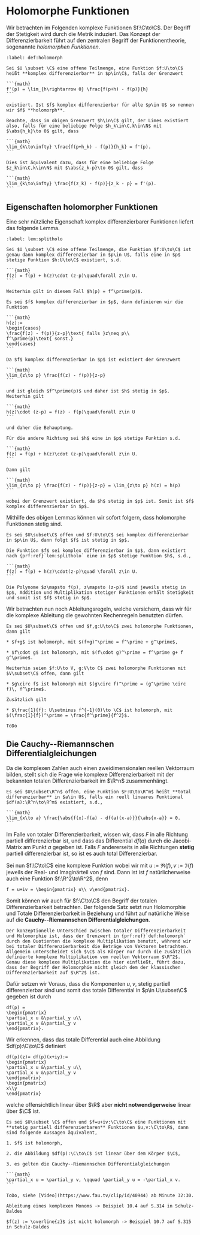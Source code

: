 # Holomorphe Funktionen

Wir betrachten im Folgenden komplexe Funktionen $f:\C\to\C$. Der Begriff der Stetigkeit wird durch die Metrik induziert. Das Konzept der Differenzierbarkeit führt auf den zentralen Begriff der Funktionentheorie, sogenannte *holomorphen Funktionen*.

````{prf:definition} Holomorphe Funktion
:label: def:holomorph

Sei $U \subset \C$ eine offene Teilmenge, eine Funktion $f:U\to\C$ heißt **komplex differenzierbar** in $p\in\C$, falls der Grenzwert

```{math}
f'(p) = \lim_{h\rightarrow 0} \frac{f(p+h) - f(p)}{h}
```

existiert. Ist $f$ komplex differenzierbar für alle $p\in U$ so nennen wir $f$ **holomorph**.

````

````{prf:remark}
Beachte, dass im obigen Grenzwert $h\in\C$ gilt, der Limes existiert also, falls für eine beliebige Folge $h_k\in\C,k\in\N$ mit $\abs{h_k}\to 0$ gilt, dass

```{math}
\lim_{k\to\infty} \frac{f(p+h_k) - f(p)}{h_k} = f'(p).
```

Dies ist äquivalent dazu, dass für eine beliebige Folge $z_k\in\C,k\in\N$ mit $\abs{z_k-p}\to 0$ gilt, dass

```{math}
\lim_{k\to\infty} \frac{f(z_k) - f(p)}{z_k - p} = f'(p).
```
````

## Eigenschaften holomorpher Funktionen

Eine sehr nützliche Eigenschaft komplex differenzierbarer Funktionen liefert das folgende Lemma.

````{prf:lemma}
:label: lem:splitholo

Sei $U \subset \C$ eine offene Teilmenge, die Funktion $f:U\to\C$ ist genau dann komplex differenzierbar in $p\in U$, falls eine in $p$ stetige Funktion $h:U\to\C$ existiert, s.d.

```{math}
f(z) = f(p) + h(z)\cdot (z-p)\quad\forall z\in U.
```

Weiterhin gilt in diesem Fall $h(p) = f^\prime(p)$.
````

````{prf:proof}
Es sei $f$ komplex differenzierbar in $p$, dann definieren wir die Funktion

```{math}
h(z):=
\begin{cases}
\frac{f(z) - f(p)}{z-p}\text{ falls }z\neq p\\
f^\prime(p)\text{ sonst.}
\end{cases}
```

Da $f$ komplex differenzierbar in $p$ ist existiert der Grenzwert

```{math}
\lim_{z\to p} \frac{f(z) - f(p)}{z-p}
```

und ist gleich $f^\prime(p)$ und daher ist $h$ stetig in $p$. Weiterhin gilt

```{math}
h(z)\cdot (z-p) = f(z) - f(p)\quad\forall z\in U
```

und daher die Behauptung. 

Für die andere Richtung sei $h$ eine in $p$ stetige Funktion s.d.

```{math}
f(z) = f(p) + h(z)\cdot (z-p)\quad\forall z\in U.
```

Dann gilt

```{math}
\lim_{z\to p} \frac{f(z) - f(p)}{z-p} = \lim_{z\to p} h(z) = h(p)
```

wobei der Grenzwert existiert, da $h$ stetig in $p$ ist. Somit ist $f$ komplex differenzierbar in $p$.

````

Mithilfe des obigen Lemmas können wir sofort folgern, dass holomorphe Funktionen stetig sind.

````{prf:lemma}
Es sei $U\subset\C$ offen und $f:U\to\C$ sei komplex differenzierbar in $p\in U$, dann folgt $f$ ist stetig in $p$.
````

````{prf:proof}
Die Funktion $f$ sei komplex differenzierbar in $p$, dann existiert nach {prf:ref}`lem:splitholo` eine in $p$ stetige Funktion $h$, s.d., 

```{math}
f(z) = f(p) + h(z)\cdot(z-p)\quad \forall z\in U.
```

Die Polynome $z\mapsto f(p), z\mapsto (z-p)$ sind jeweils stetig in $p$, Addition und Multiplikation stetiger Funktionen erhält Stetigkeit und somit ist $f$ stetig in $p$.
````

Wir betrachten nun noch Ableitungsregeln, welche versichern, dass wir für die komplexe Ableitung die gewohnten Rechenregeln benutzten dürfen.

````{prf:lemma} Komplexe Ableitungsregeln
Es sei $U\subset\C$ offen und $f,g:U\to\C$ zwei holomorphe Funktionen, dann gilt

* $f+g$ ist holomorph, mit $(f+g)^\prime = f^\prime + g^\prime$,

* $f\cdot g$ ist holomorph, mit $(f\cdot g)^\prime = f^\prime g+ f g^\prime$.

Weiterhin seien $f:U\to V, g:V\to C$ zwei holomorphe Funktionen mit $V\subset\C$ offen, dann gilt

* $g\circ f$ ist holomorph mit $(g\circ f)^\prime = (g^\prime \circ f)\, f^\prime$.

Zusätzlich gilt 

* $\frac{1}{f}: U\setminus f^{-1}(0)\to \C$ ist holomorph, mit $(\frac{1}{f})^\prime = \frac{f^\prime}{f^2}$.
````

````{prf:proof}
ToDo
````

## Die Cauchy--Riemannschen Differentialgleichungen

Da die komplexen Zahlen auch einen zweidimensionalen reellen Vektorraum bilden, stellt sich die Frage wie komplexe Differenzierbarkeit mit der bekannten totalen Differenzierbarkeit im $\R^n$ zusammenhängt.

````{prf:definition}
Es sei $U\subset\R^n$ offen, eine Funktion $F:U\to\R^m$ heißt **total differenzierbar** in $a\in U$, falls ein reell lineares Funktional $df(a):\R^n\to\R^m$ existiert, s.d.,

```{math}
\lim_{x\to a} \frac{\abs{f(x)-f(a) - df(a)(x-a)}}{\abs{x-a}} = 0.
```
````

Im Falle von totaler Differenzierbarkeit, wissen wir, dass $F$ in alle Richtung partiell differenzierbar ist, und dass das Differential $df(a)$ durch die Jacobi-Matrix am Punkt $a$ gegeben ist. Falls $F$ andererseits in alle Richtungen **stetig** partiell differenzierbar ist, so ist es auch total Differenzierbar.

Sei nun $f:\C\to\C$ eine komplexe Funktion wobei wir mit $u:=\Re(f),v:=\Im(f)$ jeweils der Real- und Imaginärteil von $f$ sind. Dann ist ist $f$ natürlicherweise auch eine Funktion $f:\R^2\to\R^2$, denn

```{math}
f = u+iv = \begin{pmatrix} u\\ v\end{pmatrix}.
```

Somit können wir auch für $f:\C\to\C$ den Begriff der totalen Differenzierbarkeit betrachten. Der folgende Satz setzt nun Holomorphie und Totale Differenzierbarkeit in Beziehung und führt auf natürliche Weise auf die **Cauchy--Riemannschen Differentialgleichungen**.

````{prf:remark}
Der konzeptionelle Unterschied zwischen totaler Differenzierbarkeit und Holomorphie ist, dass der Grenzwert in {prf:ref}`def:holomorph` durch den Quotienten die komplexe Multiplikation benutzt, während wir bei totaler Differenzierbarkeit die Beträge von Vektoren betrachten. Allgemein unterscheidet sich $\C$ als Körper nur durch die zusätzlich definierte komplexe Multiplikation vom reellen Vektorraum $\R^2$. Genau diese komplexe Multiplikation die hier einfließt, führt dazu, dass der Begriff der Holomorphie nicht gleich dem der klassischen Differenzierbarkeit auf $\R^2$ ist.
````

Dafür setzen wir Voraus, dass die Komponenten $u,v$, stetig partiell differenzierbar sind und somit das totale Differential in $p\in U\subset\C$ gegeben ist durch

```{math}
df(p) = 
\begin{pmatrix} 
\partial_x u &\partial_y u\\
\partial_x v &\partial_y v
\end{pmatrix}.
```

Wir erkennen, dass das totale Differential auch eine Abbildung $df(p):\C\to\C$ definiert

```{math}
df(p)(z)= df(p)(x+iy):= 
\begin{pmatrix} 
\partial_x u &\partial_y u\\
\partial_x v &\partial_y v
\end{pmatrix}
\begin{pmatrix}
x\\y
\end{pmatrix}
```

welche offensichtlich linear über $\R$ aber **nicht notwendigerweise** linear über $\C$ ist.

````{prf:theorem}
Es sei $U\subset \C$ offen und $f=u+iv:\C\to\C$ eine Funktionen mit **stetig partiell differenzierbaren** Funktionen $u,v:\C\to\R$, dann sind folgende Aussagen äquivalent,

1. $f$ ist holomorph,

2. die Abbildung $df(p):\C\to\C$ ist linear über dem Körper $\C$,

3. es gelten die Cauchy--Riemannschen Differentialgleichungen

```{math}
\partial_x u = \partial_y v, \qquad \partial_y u = -\partial_x v.
```

````

````{prf:proof}
ToDo, siehe [Video](https://www.fau.tv/clip/id/40944) ab Minute 32:30.
````

````{prf:example} Holomorphe Funktionen
Ableitung eines komplexen Monoms -> Beispiel 10.4 auf S.314 in Schulz-Baldes

$f(z) := \overline{z}$ ist nicht holomorph -> Beispiel 10.7 auf S.315 in Schulz-Baldes
````
